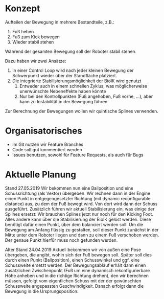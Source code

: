 Konzept
=======

Aufteilen der Bewegung in mehrere Bestandteile, z.B.:

1. Fuß heben
2. Fuß zum Kick bewegen
3. Wieder stabil stehen

Während der gesamten Bewegung soll der Roboter stabil stehen.

Dazu haben wir zwei Ansätze:

1. In einer Control Loop wird nach jeder kleinen Bewegung der Schwerpunkt wieder über der
   Standfläche platziert.
2. Die integrierte Stabilisierungsmöglichkeit der BioIK wird genutzt
    1. Entweder auch in einem schnellen Zyklus, was möglicherweise unerwünschte Nebeneffekte haben
       könnte
    2. Nur bei den Kontrollpunkten (Fuß angehoben, Fuß vorne, …), aber kann zu Instabilität in der
       Bewegung führen.

Zur Berechnung der Bewegungen wollen wir quintische Splines verwenden.

Organisatorisches
=================

* Im Git nutzen wir Feature Branches
* Code soll gut kommentiert werden
* Issues benutzen, sowohl für Feature Requests, als auch für Bugs

Aktuelle Planung
================
Stand 27.05.2019
Wir bekommen nun eine Ballposition und eine Schussrichtung (als Vektor) übergeben. Wir rechnen dann in der Engine einen Punkt in entgegengesetzter Richtung (mit dynamic reconfigurable distance) aus, zu dem der Fuß bewegt wird. Von dort wird dann der Schuss ausgeführt.
Zusätzlich führen wir aktuell Stabilisierung ein, was einige der Splines ersetzt: Wir brauchen Splines jetzt nur noch für den Kicking Foot. Alles andere kann über die Stabilisierung der BioIK gelöst werden. Diese benötigt dafür einen Punkt, über dem balanciert werden soll. Um die Bewegung am Anfang flüssig zu gestalten, soll dieser Punkt zunächst in der Mitte unter dem Roboter liegen und dann zu einem Fuß verschoben werden. Der genaue Punkt hierfür muss noch gefunden werden.

Alter Stand 24.04.2019
Aktuell bekommen wir von außen eine Pose übergeben, die angibt, wohin sich der Fuß bewegen soll.
Später soll dies durch einen Punkt (Ballposition), einen Schusswinkel und ggf. eine Schussweite ersetzt werden.
Der Bewegungsablauf erhält dann einen zusätzlichen Zwischenpunkt (Fuß um eine dynamisch rekonfigurierbare Höhe
anheben und in die richtige Richtung drehen), den wir berechnen müssen, gefolgt vom eigentlichen Schuss mit
der der gewünschten Schussweite angepassten Geschwindigkeit. Danach erfolgt dann die Bewegung in die
Ursprungsposition.
